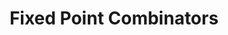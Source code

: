 ---
layout: docs
permalink: lambda-calculus/untyped-lambda-calculus/fixed-point-combinators
section: lambda-calculus
title: Fixed Point Combinators
---